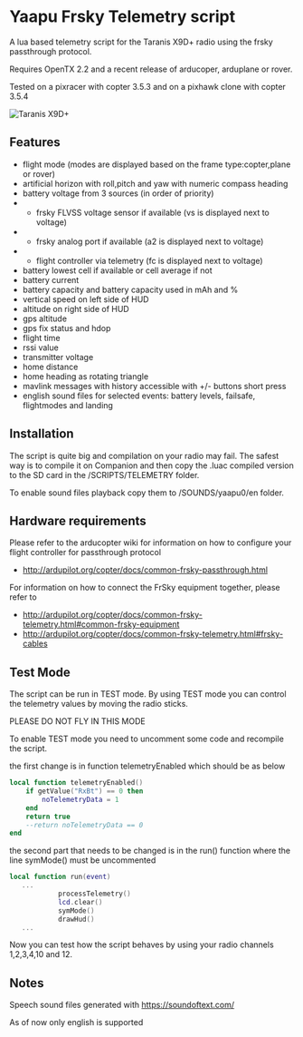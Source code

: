 # Yaapu Frsky Telemetry script

A lua based telemetry script for the Taranis X9D+ radio using the frsky passthrough protocol.

Requires OpenTX 2.2 and a recent release of arducoper, arduplane or rover.

Tested on a pixracer with copter 3.5.3 and on a pixhawk clone with copter 3.5.4

![Taranis X9D+](https://github.com/yaapu/FrskyTelemetryScript/blob/master/IMAGES/screenshot_x9.JPG)


## Features

 - flight mode (modes are displayed based on the frame type:copter,plane or rover)
 - artificial horizon with roll,pitch and yaw with numeric compass heading
 - battery voltage from 3 sources (in order of priority)
 - - frsky FLVSS voltage sensor if available (vs is displayed next to voltage)
 - - frsky analog port if available (a2 is displayed next to voltage)
 - - flight controller via telemetry (fc is displayed next to voltage)
 - battery lowest cell if available or cell average if not
 - battery current
 - battery capacity and battery capacity used in mAh and %
 - vertical speed on left side of HUD
 - altitude on right side of HUD 
 - gps altitude
 - gps fix status and hdop
 - flight time
 - rssi value
 - transmitter voltage
 - home distance
 - home heading as rotating triangle
 - mavlink messages with history accessible with +/- buttons short press
 - english sound files for selected events: battery levels, failsafe, flightmodes and landing

## Installation

The script is quite big and compilation on your radio may fail.
The safest way is to compile it on Companion and then copy the .luac compiled version to the SD card in the /SCRIPTS/TELEMETRY folder.

To enable sound files playback copy them to /SOUNDS/yaapu0/en folder.

## Hardware requirements

Please refer to the arducopter wiki for information on how to configure your flight controller for passthrough protocol
 - http://ardupilot.org/copter/docs/common-frsky-passthrough.html

For information on how to connect the FrSky equipment together, please refer to 
 - http://ardupilot.org/copter/docs/common-frsky-telemetry.html#common-frsky-equipment
 - http://ardupilot.org/copter/docs/common-frsky-telemetry.html#frsky-cables

## Test Mode

The script can be run in TEST mode. By using TEST mode you can control the telemetry values by moving the radio sticks.

PLEASE DO NOT FLY IN THIS MODE

To enable TEST mode you need to uncomment some code and recompile the script.

the first change is in function telemetryEnabled which should be as below

```lua
local function telemetryEnabled()
	if getValue("RxBt") == 0 then
		noTelemetryData = 1
	end
	return true
	--return noTelemetryData == 0
end
```

the second part that needs to be changed is in the run() function where the line symMode() must be uncommented

```lua
local function run(event) 
   ...
			processTelemetry()
			lcd.clear()
			symMode()
			drawHud()
   ...
```
Now you can test how the script behaves by using your radio channels 1,2,3,4,10 and 12.

## Notes

Speech sound files generated with https://soundoftext.com/

As of now only english is supported
